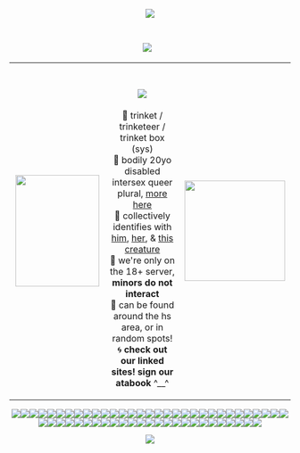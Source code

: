 <p align="center"> <image src="https://i.postimg.cc/159Z967F/Untitled212-20241221205308-1.png"> </p>
  
‎ <p align="center">![](https://komarev.com/ghpvc/?username=infusedtreat&color=3543eb&style=plastic&label=ponies)⠀</p>
<table>
  <tr>
    <!-- left image -->
    <td align="center" width="220">
      <img src="https://i.postimg.cc/bYRn2wZc/ezgif-2dd4c264405412.gif" width="150" height="200"/>
    </td>
    <!-- Main content -->
    <td align="center" width="460">
      <h1><image src="https://i.postimg.cc/YS0N6XnH/smaller.png"> </h1>
      <p>
        🐾 trinket / trinketeer / trinket box (sys) <br>
        🍏 bodily 20yo disabled intersex queer plural, <a href="https://pronouns.cc/@Trinket">more here</a> </br>
        🐾 collectively identifies with <a href="https://ranfren.neocities.org/profile/randal/randalivory">him</a>, <a href="https://mlp.fandom.com/wiki/Derpy">her</a>, & <a href="https://mspaintadventures.fandom.com/wiki/John_Egbert">this creature</a><br>
        🍏 we're only on the 18+ server, <b> minors do not interact </b></br>
        🐾 can be found around the hs area, or in random spots!<br>
        🌀 <b>check out our linked sites! sign our atabook</b> ^__^</br>
      </p>
    </td>
    <!-- right image -->
    <td align="center" width="220">
      <img src="https://i.postimg.cc/QVGNy5tx/ezgif-63e632f9da76d2.gif" width="180" height="180"/>
    </td>
  </tr>
</table>
 
<p align="center"><image src="john1.png"><image src="vocaloid.webp"><image src="wiggly.png"><image src="yaoi surprise.png"><image src="domo heart.png"><image src="rilakkuma.png"><image src="calliope.webp"><image src="teto.webp"><image src="lps.webp"><image src="pink otherhearted.png"><image src="pink therian.png"><image src="vocaloid2.webp"><image src="music note.png"><image src="mlp.webp"><image src="mcr.png"><image src="tomodachi life.png"><image src="fight hate.webp"><image src="drawing.webp"><image src="cat snail.png"><image src="gummy sharks.png"><image src="dvd.webp"><image src="homestuck emoticons.webp"><image src="shaky.webp"><image src="freaks.png"><image src="dave.png"><image src="antipsychotics.png"><image src="long live lesbians.png"><image src="umm.png"><image src="callie.webp"><image src="domo.png"><image src="hehe.png"><image src="3ds gif.webp"><image src="trickster mode.webp"><image src="puter.webp"><image src="dave gif.webp"><image src="vinyl scratch.png"><image src="abducted.png"><image src="john2.webp"><image src="mituna.png"><image src="rd sleep.png"><image src="john3.png"><image src="emo.jpg"><image src="nyan stamp.webp"><image src="sugarbunnies.png"><image src="hamtaro.png"><image src="bunny nom.webp"><image src="ghoulia.png"><image src="charlotte.png"><image src="sonic rainboom.webp"><image src="taiko.webp"><image src="sea bunny.png"><image src="karkat.png"><image src="kyute.webp"><image src="len.webp"><image src="yaouri.png"><image src="gamzee.png">


<p align="center"> <image src="https://i.postimg.cc/c4qBYBGK/Untitled212-20241221205308-2.png"> </p>
